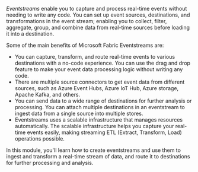 _Eventstreams_ enable you to capture and process real-time events without needing to write any code. You can set up event sources, destinations, and transformations in the event stream; enabling you to collect, filter, aggregate, group, and combine data from real-time sources before loading it into a destination.

Some of the main benefits of Microsoft Fabric Eventstreams are:

- You can capture, transform, and route real-time events to various destinations with a no-code experience. You can use the drag and drop feature to make your event data processing logic without writing any code.
- There are multiple source connectors to get event data from different sources, such as Azure Event Hubs, Azure IoT Hub, Azure storage, Apache Kafka, and others.
- You can send data to a wide range of destinations for further analysis or processing. You can attach multiple destinations in an eventstream to ingest data from a single source into multiple stores.
- Eventstreams uses a scalable infrastructure that manages resources automatically. The scalable infrastructure helps you capture your real-time events easily, making streaming ETL (Extract, Transform, Load) operations possible.

In this module, you'll learn how to create eventstreams and use them to ingest and transform a real-time stream of data, and route it to destinations for further processing and analysis.